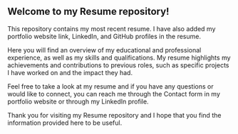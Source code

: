 ## Welcome to my Resume repository!

This repository contains my most recent resume. I have also added my portfolio website link, LinkedIn, and GitHub profiles in the resume.

Here you will find an overview of my educational and professional experience, as well as my skills and qualifications. My resume highlights my achievements and contributions to previous roles, such as specific projects I have worked on and the impact they had.

Feel free to take a look at my resume and if you have any questions or would like to connect, you can reach me through the Contact form in my portfolio website or through my LinkedIn profile.

Thank you for visiting my Resume repository and I hope that you find the information provided here to be useful.
